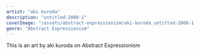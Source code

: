 ```yaml
---
artist: "aki kuroda"
description: "untitled-2008-1"
coverImage: "/assets/abstract-expressionism/aki-kuroda_untitled-2008-1.jpg"
genre: "Abstract Expressionism"
---
```

This is an art by aki kuroda on Abstract Expressionism

